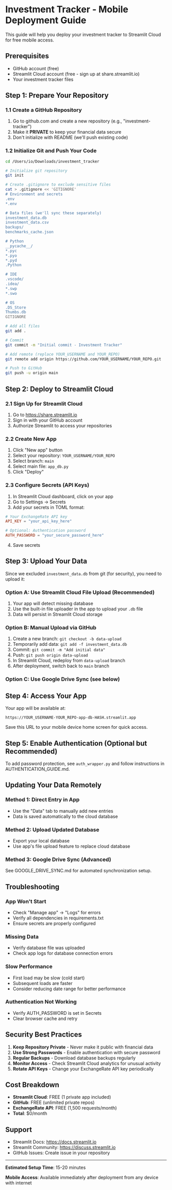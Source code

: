 # Investment Tracker - Mobile Deployment Guide

This guide will help you deploy your investment tracker to Streamlit Cloud for free mobile access.

## Prerequisites
- GitHub account (free)
- Streamlit Cloud account (free - sign up at share.streamlit.io)
- Your investment tracker files

## Step 1: Prepare Your Repository

### 1.1 Create a GitHub Repository
1. Go to github.com and create a new repository (e.g., "investment-tracker")
2. Make it **PRIVATE** to keep your financial data secure
3. Don't initialize with README (we'll push existing code)

### 1.2 Initialize Git and Push Your Code
```bash
cd /Users/io/Downloads/investment_tracker

# Initialize git repository
git init

# Create .gitignore to exclude sensitive files
cat > .gitignore << 'GITIGNORE'
# Environment and secrets
.env
*.env

# Data files (we'll sync these separately)
investment_data.db
investment_data.csv
backups/
benchmarks_cache.json

# Python
__pycache__/
*.pyc
*.pyo
*.pyd
.Python

# IDE
.vscode/
.idea/
*.swp
*.swo

# OS
.DS_Store
Thumbs.db
GITIGNORE

# Add all files
git add .

# Commit
git commit -m "Initial commit - Investment Tracker"

# Add remote (replace YOUR_USERNAME and YOUR_REPO)
git remote add origin https://github.com/YOUR_USERNAME/YOUR_REPO.git

# Push to GitHub
git push -u origin main
```

## Step 2: Deploy to Streamlit Cloud

### 2.1 Sign Up for Streamlit Cloud
1. Go to https://share.streamlit.io
2. Sign in with your GitHub account
3. Authorize Streamlit to access your repositories

### 2.2 Create New App
1. Click "New app" button
2. Select your repository: `YOUR_USERNAME/YOUR_REPO`
3. Select branch: `main`
4. Select main file: `app_db.py`
5. Click "Deploy"

### 2.3 Configure Secrets (API Keys)
1. In Streamlit Cloud dashboard, click on your app
2. Go to Settings → Secrets
3. Add your secrets in TOML format:

```toml
# Your ExchangeRate API key
API_KEY = "your_api_key_here"

# Optional: Authentication password
AUTH_PASSWORD = "your_secure_password_here"
```

4. Save secrets

## Step 3: Upload Your Data

Since we excluded `investment_data.db` from git (for security), you need to upload it:

### Option A: Use Streamlit Cloud File Upload (Recommended)
1. Your app will detect missing database
2. Use the built-in file uploader in the app to upload your `.db` file
3. Data will persist in Streamlit Cloud storage

### Option B: Manual Upload via GitHub
1. Create a new branch: `git checkout -b data-upload`
2. Temporarily add data: `git add -f investment_data.db`
3. Commit: `git commit -m "Add initial data"`
4. Push: `git push origin data-upload`
5. In Streamlit Cloud, redeploy from `data-upload` branch
6. After deployment, switch back to `main` branch

### Option C: Use Google Drive Sync (see below)

## Step 4: Access Your App

Your app will be available at:
```
https://YOUR_USERNAME-YOUR_REPO-app-db-HASH.streamlit.app
```

Save this URL to your mobile device home screen for quick access.

## Step 5: Enable Authentication (Optional but Recommended)

To add password protection, see `auth_wrapper.py` and follow instructions in AUTHENTICATION_GUIDE.md.

## Updating Your Data Remotely

### Method 1: Direct Entry in App
- Use the "Data" tab to manually add new entries
- Data is saved automatically to the cloud database

### Method 2: Upload Updated Database
- Export your local database
- Use app's file upload feature to replace cloud database

### Method 3: Google Drive Sync (Advanced)
See GOOGLE_DRIVE_SYNC.md for automated synchronization setup.

## Troubleshooting

### App Won't Start
- Check "Manage app" → "Logs" for errors
- Verify all dependencies in requirements.txt
- Ensure secrets are properly configured

### Missing Data
- Verify database file was uploaded
- Check app logs for database connection errors

### Slow Performance
- First load may be slow (cold start)
- Subsequent loads are faster
- Consider reducing date range for better performance

### Authentication Not Working
- Verify AUTH_PASSWORD is set in Secrets
- Clear browser cache and retry

## Security Best Practices

1. **Keep Repository Private** - Never make it public with financial data
2. **Use Strong Passwords** - Enable authentication with secure password
3. **Regular Backups** - Download database backups regularly
4. **Monitor Access** - Check Streamlit Cloud analytics for unusual activity
5. **Rotate API Keys** - Change your ExchangeRate API key periodically

## Cost Breakdown

- **Streamlit Cloud**: FREE (1 private app included)
- **GitHub**: FREE (unlimited private repos)
- **ExchangeRate API**: FREE (1,500 requests/month)
- **Total**: $0/month

## Support

- Streamlit Docs: https://docs.streamlit.io
- Streamlit Community: https://discuss.streamlit.io
- GitHub Issues: Create issue in your repository

---

**Estimated Setup Time**: 15-20 minutes

**Mobile Access**: Available immediately after deployment from any device with internet
